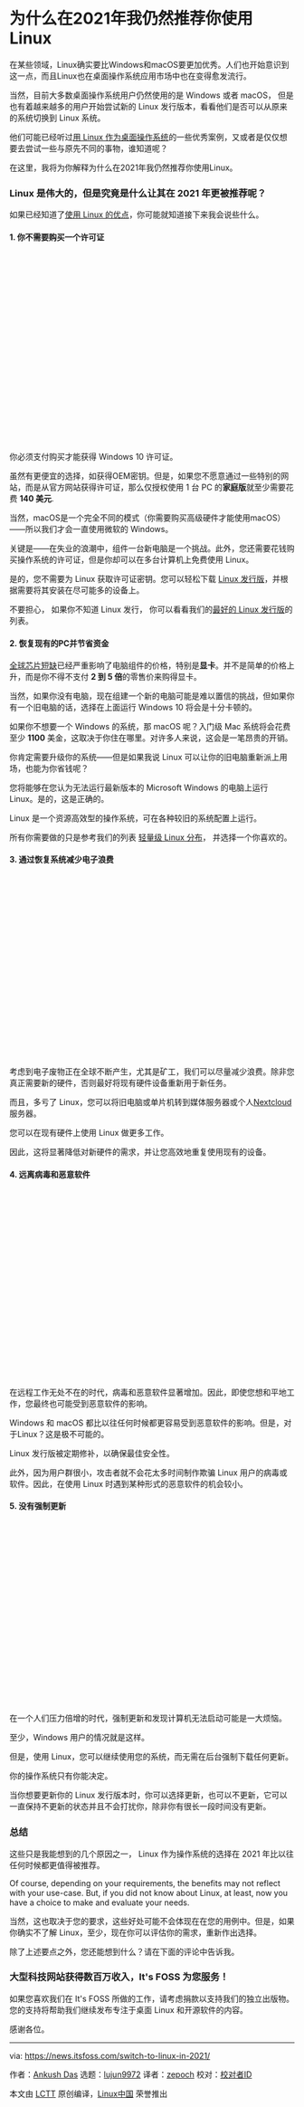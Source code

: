 [#]: subject: "Here’s Why Switching to Linux Makes Sense in 2021"
[#]: via: "https://news.itsfoss.com/switch-to-linux-in-2021/"
[#]: author: "Ankush Das https://news.itsfoss.com/author/ankush/"
[#]: collector: "lujun9972"
[#]: translator: "zepoch"
[#]: reviewer: " "
[#]: publisher: " "
[#]: url: " "

为什么在2021年我仍然推荐你使用Linux
======

在某些领域，Linux确实要比Windows和macOS要更加优秀。人们也开始意识到这一点，而且Linux也在桌面操作系统应用市场中也在变得愈发流行。

当然，目前大多数桌面操作系统用户仍然使用的是 Windows 或者 macOS， 但是也有着越来越多的用户开始尝试新的 Linux 发行版本，看看他们是否可以从原来的系统切换到 Linux 系统。

他们可能已经听过[用 Linux 作为桌面操作系统](https://news.itsfoss.com/linux-foundation-linux-desktop/)的一些优秀案例，又或者是仅仅想要去尝试一些与原先不同的事物，谁知道呢？

在这里，我将为你解释为什么在2021年我仍然推荐你使用Linux。

### Linux 是伟大的，但是究竟是什么让其在 2021 年更被推荐呢？

如果已经知道了[使用 Linux 的优点](https://itsfoss.com/reasons-switch-linux-windows-xp/)，你可能就知道接下来我会说些什么。

#### 1\. 你不需要购买一个许可证

![][3]

你必须支付购买才能获得 Windows 10 许可证。

虽然有更便宜的选择，如获得OEM密钥。但是，如果您不愿意通过一些特别的网站，而是从官方网站获得许可证，那么仅授权使用 1 台 PC 的**家庭版**就至少需要花费 **140 美元**.

当然，macOS是一个完全不同的模式（你需要购买高级硬件才能使用macOS）——所以我们才会一直使用微软的 Windows。

关键是——在失业的浪潮中，组件一台新电脑是一个挑战。此外，您还需要花钱购买操作系统的许可证，但是你却可以在多台计算机上免费使用 Linux。

是的，您不需要为 Linux 获取许可证密钥。您可以轻松下载 [Linux 发行版][4]，并根据需要将其安装在尽可能多的设备上。

不要担心， 如果你不知道 Linux 发行， 你可以看看我们的[最好的 Linux 发行版](https://itsfoss.com/best-linux-distributions/)的列表。

#### 2\. 恢复现有的PC并节省资金

[全球芯片短缺](https://www.cnbc.com/2021/05/12/the-global-chip-shortage-could-last-until-2023-.html)已经严重影响了电脑组件的价格，特别是**显卡**。并不是简单的价格上升，而是你不得不支付 **2 到 5 倍**的零售价来购得显卡。

当然，如果你没有电脑，现在组建一个新的电脑可能是难以置信的挑战，但如果你有一个旧电脑的话，选择在上面运行 Windows 10 将会是十分卡顿的。

如果你不想要一个 Windows 的系统，那 macOS 呢？入门级 Mac 系统将会花费至少 **1100** 美金，这取决于你住在哪里。对许多人来说，这会是一笔昂贵的开销。

你肯定需要升级你的系统——但是如果我说 Linux 可以让你的旧电脑重新派上用场，也能为你省钱呢？

您将能够在您认为无法运行最新版本的 Microsoft Windows 的电脑上运行 Linux。是的，这是正确的。

Linux 是一个资源高效型的操作系统，可在各种较旧的系统配置上运行。

所有你需要做的只是参考我们的列表 [轻量级 Linux 分布][7]， 并选择一个你喜欢的。

#### 3\. 通过恢复系统减少电子浪费

![][8]

考虑到电子废物正在全球不断产生，尤其是矿工，我们可以尽量减少浪费。除非您真正需要新的硬件，否则最好将现有硬件设备重新用于新任务。

而且，多亏了 Linux，您可以将旧电脑或单片机转到媒体服务器或个人[Nextcloud][9] 服务器。

您可以在现有硬件上使用 Linux 做更多工作。

因此，这将显著降低对新硬件的需求，并让您高效地重复使用现有的设备。

#### 4\. 远离病毒和恶意软件

![][10]

在远程工作无处不在的时代，病毒和恶意软件显著增加。因此，即使您想和平地工作，您最终也可能受到恶意软件的影响。

Windows 和 macOS 都比以往任何时候都更容易受到恶意软件的影响。但是，对于Linux？这是极不可能的。

Linux 发行版被定期修补，以确保最佳安全性。

此外，因为用户群很小，攻击者就不会花太多时间制作欺骗 Linux 用户的病毒或软件。因此，在使用 Linux 时遇到某种形式的恶意软件的机会较小。

#### 5\. 没有强制更新

![][8]

在一个人们压力倍增的时代，强制更新和发现计算机无法启动可能是一大烦恼。

至少，Windows 用户的情况就是这样。

但是，使用 Linux，您可以继续使用您的系统，而无需在后台强制下载任何更新。

你的操作系统只有你能决定。

当你想要更新你的 Linux 发行版本时，你可以选择更新，也可以不更新，它可以一直保持不更新的状态并且不会打扰你，除非你有很长一段时间没有更新。

### 总结

这些只是我能想到的几个原因之一， Linux 作为操作系统的选择在 2021 年比以往任何时候都更值得被推荐。

Of course, depending on your requirements, the benefits may not reflect with your use-case. But, if you did not know about Linux, at least, now you have a choice to make and evaluate your needs.

当然，这也取决于您的要求，这些好处可能不会体现在在您的用例中。但是，如果你确实不了解 Linux，至少，现在你可以评估你的需求，重新作出选择。

除了上述要点之外，您还能想到什么？请在下面的评论中告诉我。

### 大型科技网站获得数百万收入，It's FOSS 为您服务！

如果您喜欢我们在 It's FOSS 所做的工作，请考虑捐款以支持我们的独立出版物。 您的支持将帮助我们继续发布专注于桌面 Linux 和开源软件的内容。

感谢各位。

--------------------------------------------------------------------------------

via: https://news.itsfoss.com/switch-to-linux-in-2021/

作者：[Ankush Das][a]
选题：[lujun9972][b]
译者：[zepoch](https://github.com/zepoch)
校对：[校对者ID](https://github.com/校对者ID)

本文由 [LCTT](https://github.com/LCTT/TranslateProject) 原创编译，[Linux中国](https://linux.cn/) 荣誉推出

[a]: https://news.itsfoss.com/author/ankush/
[b]: https://github.com/lujun9972
[1]: https://news.itsfoss.com/linux-foundation-linux-desktop/
[2]: https://itsfoss.com/reasons-switch-linux-windows-xp/
[3]: data:image/svg+xml;base64,PHN2ZyBoZWlnaHQ9IjUyMCIgd2lkdGg9Ijc4MCIgeG1sbnM9Imh0dHA6Ly93d3cudzMub3JnLzIwMDAvc3ZnIiB2ZXJzaW9uPSIxLjEiLz4=
[4]: https://itsfoss.com/what-is-linux-distribution/
[5]: https://itsfoss.com/best-linux-distributions/
[6]: https://www.cnbc.com/2021/05/12/the-global-chip-shortage-could-last-until-2023-.html
[7]: https://itsfoss.com/lightweight-linux-beginners/
[8]: data:image/svg+xml;base64,PHN2ZyBoZWlnaHQ9IjQ5OSIgd2lkdGg9Ijc4MCIgeG1sbnM9Imh0dHA6Ly93d3cudzMub3JnLzIwMDAvc3ZnIiB2ZXJzaW9uPSIxLjEiLz4=
[9]: https://itsfoss.com/nextcloud/
[10]: data:image/svg+xml;base64,PHN2ZyBoZWlnaHQ9IjUxNCIgd2lkdGg9Ijc4MCIgeG1sbnM9Imh0dHA6Ly93d3cudzMub3JnLzIwMDAvc3ZnIiB2ZXJzaW9uPSIxLjEiLz4=
